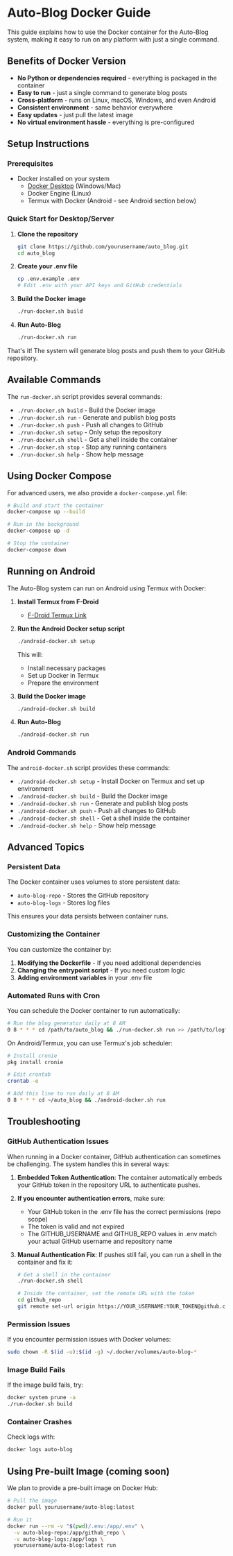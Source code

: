 # Auto-Blog Docker Guide

This guide explains how to use the Docker container for the Auto-Blog system, making it easy to run on any platform with just a single command.

## Benefits of Docker Version

- **No Python or dependencies required** - everything is packaged in the container
- **Easy to run** - just a single command to generate blog posts
- **Cross-platform** - runs on Linux, macOS, Windows, and even Android
- **Consistent environment** - same behavior everywhere
- **Easy updates** - just pull the latest image
- **No virtual environment hassle** - everything is pre-configured

## Setup Instructions

### Prerequisites

- Docker installed on your system
  - [Docker Desktop](https://www.docker.com/products/docker-desktop/) (Windows/Mac)
  - Docker Engine (Linux)
  - Termux with Docker (Android - see Android section below)

### Quick Start for Desktop/Server

1. **Clone the repository**
   ```bash
   git clone https://github.com/yourusername/auto_blog.git
   cd auto_blog
   ```

2. **Create your .env file**
   ```bash
   cp .env.example .env
   # Edit .env with your API keys and GitHub credentials
   ```

3. **Build the Docker image**
   ```bash
   ./run-docker.sh build
   ```

4. **Run Auto-Blog**
   ```bash
   ./run-docker.sh run
   ```
   
That's it! The system will generate blog posts and push them to your GitHub repository.

## Available Commands

The `run-docker.sh` script provides several commands:

- `./run-docker.sh build` - Build the Docker image
- `./run-docker.sh run` - Generate and publish blog posts
- `./run-docker.sh push` - Push all changes to GitHub
- `./run-docker.sh setup` - Only setup the repository
- `./run-docker.sh shell` - Get a shell inside the container
- `./run-docker.sh stop` - Stop any running containers
- `./run-docker.sh help` - Show help message

## Using Docker Compose

For advanced users, we also provide a `docker-compose.yml` file:

```bash
# Build and start the container
docker-compose up --build

# Run in the background
docker-compose up -d

# Stop the container
docker-compose down
```

## Running on Android

The Auto-Blog system can run on Android using Termux with Docker:

1. **Install Termux from F-Droid**
   - [F-Droid Termux Link](https://f-droid.org/en/packages/com.termux/)

2. **Run the Android Docker setup script**
   ```bash
   ./android-docker.sh setup
   ```

   This will:
   - Install necessary packages
   - Set up Docker in Termux
   - Prepare the environment

3. **Build the Docker image**
   ```bash
   ./android-docker.sh build
   ```

4. **Run Auto-Blog**
   ```bash
   ./android-docker.sh run
   ```

### Android Commands

The `android-docker.sh` script provides these commands:

- `./android-docker.sh setup` - Install Docker on Termux and set up environment
- `./android-docker.sh build` - Build the Docker image
- `./android-docker.sh run` - Generate and publish blog posts
- `./android-docker.sh push` - Push all changes to GitHub
- `./android-docker.sh shell` - Get a shell inside the container
- `./android-docker.sh help` - Show help message

## Advanced Topics

### Persistent Data

The Docker container uses volumes to store persistent data:

- `auto-blog-repo` - Stores the GitHub repository
- `auto-blog-logs` - Stores log files

This ensures your data persists between container runs.

### Customizing the Container

You can customize the container by:

1. **Modifying the Dockerfile** - If you need additional dependencies
2. **Changing the entrypoint script** - If you need custom logic
3. **Adding environment variables** in your .env file

### Automated Runs with Cron

You can schedule the Docker container to run automatically:

```bash
# Run the blog generator daily at 8 AM
0 8 * * * cd /path/to/auto_blog && ./run-docker.sh run >> /path/to/logfile.log 2>&1
```

On Android/Termux, you can use Termux's job scheduler:

```bash
# Install cronie
pkg install cronie

# Edit crontab
crontab -e

# Add this line to run daily at 8 AM
0 8 * * * cd ~/auto_blog && ./android-docker.sh run
```

## Troubleshooting

### GitHub Authentication Issues

When running in a Docker container, GitHub authentication can sometimes be challenging. The system handles this in several ways:

1. **Embedded Token Authentication**: The container automatically embeds your GitHub token in the repository URL to authenticate pushes.

2. **If you encounter authentication errors**, make sure:
   - Your GitHub token in the .env file has the correct permissions (repo scope)
   - The token is valid and not expired
   - The GITHUB_USERNAME and GITHUB_REPO values in .env match your actual GitHub username and repository name

3. **Manual Authentication Fix**: If pushes still fail, you can run a shell in the container and fix it:
   ```bash
   # Get a shell in the container
   ./run-docker.sh shell
   
   # Inside the container, set the remote URL with the token
   cd github_repo
   git remote set-url origin https://YOUR_USERNAME:YOUR_TOKEN@github.com/YOUR_USERNAME/YOUR_REPO.git
   ```

### Permission Issues

If you encounter permission issues with Docker volumes:

```bash
sudo chown -R $(id -u):$(id -g) ~/.docker/volumes/auto-blog-*
```

### Image Build Fails

If the image build fails, try:

```bash
docker system prune -a
./run-docker.sh build
```

### Container Crashes

Check logs with:

```bash
docker logs auto-blog
```

## Using Pre-built Image (coming soon)

We plan to provide a pre-built image on Docker Hub:

```bash
# Pull the image
docker pull yourusername/auto-blog:latest

# Run it
docker run --rm -v "$(pwd)/.env:/app/.env" \
  -v auto-blog-repo:/app/github_repo \
  -v auto-blog-logs:/app/logs \
  yourusername/auto-blog:latest run
``` 